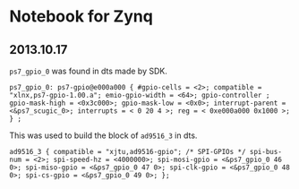 Notebook for Zynq
=================

2013.10.17
----------
`ps7_gpio_0` was found in dts made by SDK.

`
		ps7_gpio_0: ps7-gpio@e000a000 {
			#gpio-cells = <2>;
			compatible = "xlnx,ps7-gpio-1.00.a";
			emio-gpio-width = <64>;
			gpio-controller ;
			gpio-mask-high = <0x3c000>;
			gpio-mask-low = <0x0>;
			interrupt-parent = <&ps7_scugic_0>;
			interrupts = < 0 20 4 >;
			reg = < 0xe000a000 0x1000 >;
		} ;
`

This was used to build the block of `ad9516_3` in dts.

`
		ad9516_3 {
			compatible = "xjtu,ad9516-gpio";
			/* SPI-GPIOs */
			spi-bus-num = <2>;
			spi-speed-hz = <4000000>;
			spi-mosi-gpio = <&ps7_gpio_0 46 0>;
			spi-miso-gpio = <&ps7_gpio_0 47 0>;
			spi-clk-gpio = <&ps7_gpio_0 48 0>;
			spi-cs-gpio = <&ps7_gpio_0 49 0>;
		};
`		
		
